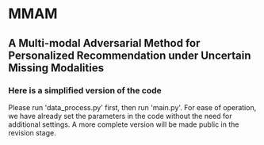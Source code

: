 # MMAM
## A Multi-modal Adversarial Method for Personalized Recommendation under Uncertain Missing Modalities
### Here is a simplified version of the code

Please run 'data_process.py' first, then run 'main.py'. For ease of operation, we have already set the parameters in the code without the need for additional settings. A more complete version will be made public in the revision stage.

